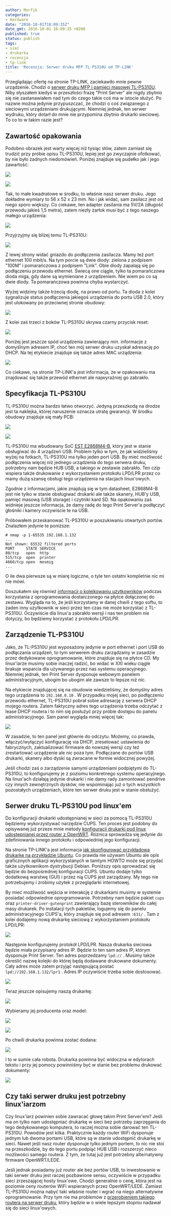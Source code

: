 ```yaml
---
author: Morfik
categories:
- Hardware
date: "2016-10-01T18:09:35Z"
date_gmt: 2016-10-01 16:09:35 +0200
published: true
status: publish
tags:
- sieć
- drukarka
- recenzja
- tp-link
title: 'Recenzja: Serwer druku MFP TL-PS310U od TP-LINK'
---
```


Przeglądając ofertę na stronie TP-LINK, zaciekawiło mnie pewne urządzenie. Chodzi o [serwer druku
MFP i pamięci masowej
TL-PS310U](http://www.tp-link.com.pl/products/details/cat-5688_TL-PS310U.html). Niby słyszałem
kiedyś w przeszłości frazę "Print Server" ale nigdy zbytnio się nie zastanawiałem nad tym do czego
takie coś ma w istocie służyć. Po nazwie można jedynie przypuszczać, że chodzi o coś związanego z
sieciowymi urządzeniami drukującymi. Niemniej jednak, ten serwer wydruku, który dotarł do mnie nie
przypomina zbytnio drukarki sieciowej. To co to w takim razie jest?

<!--more-->
## Zawartość opakowania

Podobno obrazek jest warty więcej niż tysiąc słów, zatem zamiast się trudzić przy próbie opisu
TL-PS310U, lepiej jest go zwyczajnie ofotkować, by nie było żadnych niedomówień. Poniżej znajduje
się pudełko jak i jego zawartość:

![](/img/2016/09/1.TL-PS310U-print-server-serwer-druku-tp-link-pudelko.jpg#huge)

![](/img/2016/09/2.TL-PS310U-print-server-serwer-druku-tp-link-pudelko-zawartosc.jpg#huge)

Tak, to małe kwadratowe w środku, to właśnie nasz serwer druku. Jego dokładne wymiary to 56 x 52 x
23 mm. No i jak widać, sam zasilacz jest od niego sporo większy. Co ciekawe, ten adapter zasilania
ma 5V/2A (długość przewodu jakieś 1,5 metra), zatem niezły żarłok musi być z tego naszego małego
urządzenia:

![](/img/2016/09/3.TL-PS310U-print-server-serwer-druku-tp-link-zasilacz.jpg#huge)

Przyjrzyjmy się bliżej temu TL-PS310U:

![](/img/2016/09/4.TL-PS310U-print-server-serwer-druku-tp-link-rj45-diody-zasilanie.jpg#huge)

Z lewej strony widać gniazdo do podłączenia zasilacza. Mamy też port ethernet 100 mbit/s. Na tym
porcie są dwie diody: zielona z podpisem "100M" i pomarańczowa z podpisem "Link". Obie diody
zapalają się po podłączeniu przewodu ethernet. Świecą one ciągle, tylko ta pomarańczowa dioda miga,
gdy dane są wymieniane z urządzeniem. Nie wiem po co są dwie diody. Ta pomarańczowa powinna chyba
wystarczyć.

Wyżej widzimy także trzecią diodę, na prawo od portu. Ta dioda z kolei sygnalizuje status
podłączenia jakiegoś urządzenia do portu USB 2.0, który jest ulokowany po przeciwnej stronie
obudowy:

![](/img/2016/09/5.TL-PS310U-print-server-serwer-druku-tp-link-usb.jpg#huge)

Z kolei zaś trzeci z boków TL-PS310U skrywa czarny przycisk reset:

![](/img/2016/09/6.TL-PS310U-print-server-serwer-druku-tp-link-przycisk-reset.jpg#huge)

Poniżej jest jeszcze spód urządzenia zawierający min. informacje z domyślnym adresem IP, choć ten
mój serwer druku uzyskał adresację po DHCP. Na tej etykiecie znajduje się także adres MAC
urządzenia:

![](/img/2016/09/7.TL-PS310U-print-server-serwer-druku-tp-link-spod.jpg#huge)

Co ciekawe, na stronie TP-LINK'a jest informacja, że w opakowaniu ma znajdować się także przewód
ethernet ale najwyraźniej go zabrakło.

## Specyfikacja TL-PS310U

TL-PS310U można bardzo łatwo otworzyć. Jedyną przeszkodą na drodze jest ta naklejka, której
naruszenie oznacza utratę gwarancji. W środku obudowy znajduje się mały PCB:

![](/img/2016/09/8.TL-PS310U-print-server-serwer-druku-tp-link-pcb-EST-E2868M4-B.jpg#huge)

![](/img/2016/09/9.TL-PS310U-print-server-serwer-druku-tp-link-pcb.jpg#huge)

TL-PS310U ma wbudowany SoC [EST
E2868M4-B](https://www.google.pl/url?sa=t&rct=j&q=&esrc=s&source=web&cd=1&cad=rja&uact=8&ved=0ahUKEwiI-sGYsrXPAhUKFCwKHc_XA3UQFggeMAA&url=http%3A%2F%2Fjhongtech.com%2FDOWN%2FDs-28xx-12-E.pdf&usg=AFQjCNF_mRUarGHtTlTHmmoY7ajXIJMbgQ&sig2=37tFHz_6NhdhLwxnAxCnlQ),
który jest w stanie obsługiwać do 4 urządzeń USB. Problem tylko w tym, że jak widzieliśmy wyżej na
fotkach, TL-PS310U ma tylko jeden port USB. By mieć możliwość podłączenia więcej niż jednego
urządzenia do tego serwera druku, potrzebny nam będzie HUB USB, a takiego w zestawie zabrakło. Ten
czip wspiera także drukowanie z wykorzystaniem protokołu LPD/LPR przez co mamy dużą szansę obsługi
tego urządzenia na stacjach linux'owych.

Zgodnie z informacjami, jakie znajdują się w tym datasheet, E2868M4-B jest nie tylko w stanie
obsługiwać drukarki ale także skanery, HUB'y USB, pamięć masową (USB storage) i czytniki kard SD.
Na opakowaniu zaś widnieje jeszcze informacja, że damy radę do tego Print Server'a podłączyć
głośniki i kamery oczywiście te na USB.

Próbowałem przeskanować TL-PS310U w poszukiwaniu otwartych portów. Znalazłem jedynie te poniższe:

    # nmap -p 1-65535 192.168.1.132
    ...
    Not shown: 65532 filtered ports
    PORT     STATE SERVICE
    80/tcp   open  http
    515/tcp  open  printer
    4660/tcp open  mosmig
    ...

O ile dwa pierwsze są w miarę logiczne, o tyle ten ostatni kompletnie nic mi nie mówi.

Doszukałem się również [informacji o kolejkowaniu
użytkowników](http://www.tp-link.com.pl/faq-222.html) podczas korzystania z oprogramowania
dostarczonego na płytce dołączonej do zestawu. Wygląda na to, że jeśli korzystamy w danej chwili z
tego softu, to żaden inny użytkownik w sieci przez ten czas nie może korzystać z TL-PS310U.
Oczywiście dla linux'a zabrakło wersji i nas ten problem nie dotyczy, bo będziemy korzystać z
protokołu LPD/LPR.

## Zarządzenie TL-PS310U

Jako, że TL-PS310U jest wyposażony jedynie w port ethernet i port USB do podłączania urządzeń, to
tym serwerem druku zarządzamy w zasadzie przez dedykowane oprogramowanie, które znajduje się na
płytce CD. My linux'iarze musimy sobie inaczej radzić, bo widać w XXI wieku ciągle brakuje wsparcia
dla używanego przez nas systemu operacyjnego. Niemniej jednak, ten Print Server dysponuje webowym
panelem administracyjnym, ubogim bo ubogim ale zawsze to lepsze niż nic.

Na etykiecie znajdującej się na obudowie wiedzieliśmy, że domyślny adres tego urządzenia to
`192.168.0.10` . W przypadku mojej sieci, po podłączeniu przewodu ethernet, TL-PS310U pobrał sobie
adresację z serwera DHCP mojego routera. Zatem faktyczny adres tego urządzenia trzeba odczytać z
lease DHCP routera i to nim się posłużyć przy próbie dostępu do panelu administracyjnego. Sam panel
wygląda mniej więcej tak:

![](/img/2016/09/10.TL-PS310U-print-server-serwer-druku-tp-link-panel-admina.png#huge)

W zasadzie, to ten panel jest głównie do odczytu. Możemy, co prawda, włączyć/wyłączyć konfigurację
via DHCP, zresetować ustawienia do fabrycznych, zaktualizować firmware do nowszej wersji czy też
zrestartować urządzenie ale nic poza tym. Podłączane do portów USB drukarki, skanery albo dyski są
zwracane w formie widocznej powyżej.

Jeśli chodzi zaś o zarządzenie samymi urządzeniami podpiętymi do TL-PS310U, to konfigurujemy je z
poziomu konkretnego systemu operacyjnego. Na linux'ach działają jedynie drukarki i nie damy rady
zamontować pendrive czy innych zewnętrznych dysków, nie wspominając już o tych wszystkich
pozostałych urządzeniach, które ten serwer druku jest w stanie obsłużyć.

## Serwer druku TL-PS310U pod linux'em

Do konfiguracji drukarki udostępnianej w sieci za pomocą TL-PS310U będziemy wykorzystywać narzędzie
CUPS. Ten proces jest podobny do opisywanej już przeze mnie metody [konfiguracji drukarki pod linux
udostępnianej przez router z
OpenWRT](/post/cups-konfiguracja-drukarki-pod-linuxem/). Różnica sprowadza się
jedynie do zdefiniowania innego protokołu i odpowiedniej jego konfiguracji.

Na stronie TP-LINK'a jest informacja [jak skonfigurować przykładową drukarkę na przykładzie
Ubuntu](http://www.tp-link.com/en/faq-352.html). Co prawda nie używam Ubuntu ale opis graficznych
aplikacji wykorzystanych w tamtym HOWTO może się przydać także użytkownikom dystrybucji Debian.
Poniższy opis sprowadzać się będzie do bezpośredniej konfiguracji CUPS. Ubuntu dodaje tylko
dodatkową warstwę (GUI) i przez nią CUPS jest zarządzany. My tego nie potrzebujemy i zrobimy użytek
z przeglądarki internetowej.

By mieć możliwość wejścia w interakcję z drukarkami musimy w systemie posiadać odpowiednie
oprogramowanie. Potrzebny nam będzie pakiet `cups` oraz `printer-driver-gutenprint` zawierający bazę
sterowników do całej masy drukarek. Po instalacji tych pakietów, logujemy się do panelu
administracyjnego CUPS'a, który znajduje się pod adresem `:631/` . Tam z kolei
dodajemy nową drukarkę sieciową z wykorzystaniem protokołu LPD/LPR:

![](/img/2016/09/11.TL-PS310U-print-server-serwer-druku-tp-link-cups-drukarka.png#huge)

Następnie konfigurujemy protokół LPD/LPR. Nasza drukarka sieciowa będzie miała przypisany adres IP.
Będzie to ten sam adres IP, którym dysponuje Print Server. Ten adres poprzedzamy `lpd://` . Musimy
także określić nazwę kolejki do której będą dodawane drukowane dokumenty. Cały adres może zatem
przyjąć następującą postać `lpd://192.168.1.132/lpr1` . Adres IP oczywiście trzeba sobie dostosować.

![](/img/2016/09/12.TL-PS310U-print-server-serwer-druku-tp-link-cups-drukarka.png#huge)

Teraz jeszcze opisujemy naszą drukarkę:

![](/img/2016/09/13.TL-PS310U-print-server-serwer-druku-tp-link-cups-drukarka.png#huge)

Wybieramy jej producenta oraz model:

![](/img/2016/09/14.TL-PS310U-print-server-serwer-druku-tp-link-cups-drukarka.png#huge)

![](/img/2016/09/15.TL-PS310U-print-server-serwer-druku-tp-link-cups-drukarka.png#huge)

Po chwili drukarka powinna zostać dodana:

![](/img/2016/09/16.TL-PS310U-print-server-serwer-druku-tp-link-cups-drukarka.png#huge)

I to w sumie cała robota. Drukarka powinna być widoczna w edytorach tekstu i przy jej pomocy
powinniśmy być w stanie bez problemu drukować dokumenty:

![](/img/2016/09/17.TL-PS310U-print-server-serwer-druku-tp-link-cups-drukarka.png#huge)

## Czy taki serwer druku jest potrzebny linux'iarzom

Czy linux'iarz powinien sobie zawracać głowę takim Print Server'em? Jeśli ma on tylko nam
udostępniać drukarkę w sieci bez potrzeby zaprzęgania do tego dedykowanego komputera, to raczej
można sobie darować ten TL-PS310U. Powodów jest kilka. Praktycznie każdy router WiFi dysponuje
jednym lub dwoma portami USB, które są w stanie udostępnić drukarkę w sieci. Nawet jeśli nasz router
dysponuje tylko jednym portem, to nic nie stoi na przeszkodzie, by do tego portu podpiąć HUB USB i
rozszerzyć nieco możliwości samego routera. Z tym, że tutaj już jest potrzebny alternatywny firmware
OpenWRT/LEDE.

Jeśli jednak posiadamy już router ale bez portów USB, to inwestowanie w taki serwer druku jest
raczej pozbawione sensu, oczywiście w przypadku sieci zrzeszającej hosty linux'owe. Chodzi
generalnie o cenę, która jest na poziomie ceny routerów WiFi wspieranych przez OpenWRT/LEDE. Zamiast
TL-PS310U można nabyć taki właśnie router i wgrać na niego alternatywne oprogramowanie. Przy tym nie
ma problemów z [przerobieniem takiego routera na serwer
druku](/post/drukarka-sieciowa-w-openwrt-serwer-wydruku/), który będzie w o wiele
lepszym stopniu nadawał się do sieci linux'owych.
